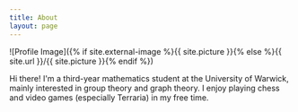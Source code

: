 ```yaml
---
title: About
layout: page
---
```

![Profile Image]({% if site.external-image %}{{ site.picture }}{% else %}{{ site.url }}/{{ site.picture }}{% endif %})

<p> Hi there! I'm a third-year mathematics student at the University of Warwick, mainly interested in group theory and graph theory. I enjoy playing chess and video games (especially Terraria) in my free time.  </p>

